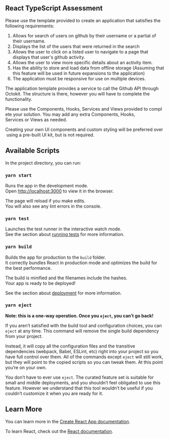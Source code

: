 ## React TypeScript Assessment

Please use the template provided to create an application that satisfies the following requirements:

1. Allows for search of users on github by their username or a partial of their username. 
2. Displays the list of the users that were returned in the search
3. Allows the user to click on a listed user to navigate to a page that displays that user's github activity.
4. Allows the user to view more specific details about an activity item.
5. Has the ability to store and load data from offline storage (Assuming that this feature will be used in future expansions to the application)
6. The application must be responsive for use on multiple devices.

The application template provides a service to call the Github API through Octokit. The structure is there, however you will have to complete the functionality.

Please use the Components, Hooks, Services and Views provided to complete your solution. You may add any extra Components, Hooks, Services or Views as needed.

Creating your own UI components and custom styling will be preferred over using a pre-built UI kit, but is not required.

## Available Scripts

In the project directory, you can run:

### `yarn start`

Runs the app in the development mode.\
Open [http://localhost:3000](http://localhost:3000) to view it in the browser.

The page will reload if you make edits.\
You will also see any lint errors in the console.

### `yarn test`

Launches the test runner in the interactive watch mode.\
See the section about [running tests](https://facebook.github.io/create-react-app/docs/running-tests) for more information.

### `yarn build`

Builds the app for production to the `build` folder.\
It correctly bundles React in production mode and optimizes the build for the best performance.

The build is minified and the filenames include the hashes.\
Your app is ready to be deployed!

See the section about [deployment](https://facebook.github.io/create-react-app/docs/deployment) for more information.

### `yarn eject`

**Note: this is a one-way operation. Once you `eject`, you can’t go back!**

If you aren’t satisfied with the build tool and configuration choices, you can `eject` at any time. This command will remove the single build dependency from your project.

Instead, it will copy all the configuration files and the transitive dependencies (webpack, Babel, ESLint, etc) right into your project so you have full control over them. All of the commands except `eject` will still work, but they will point to the copied scripts so you can tweak them. At this point you’re on your own.

You don’t have to ever use `eject`. The curated feature set is suitable for small and middle deployments, and you shouldn’t feel obligated to use this feature. However we understand that this tool wouldn’t be useful if you couldn’t customize it when you are ready for it.

## Learn More

You can learn more in the [Create React App documentation](https://facebook.github.io/create-react-app/docs/getting-started).

To learn React, check out the [React documentation](https://reactjs.org/).
